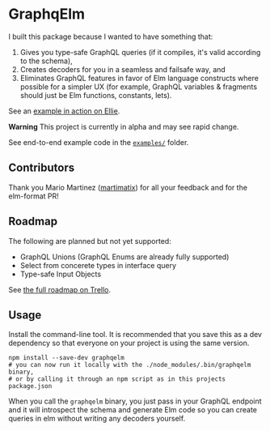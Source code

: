 # GraphqElm

I built this package because I wanted to have something that:

1. Gives you type-safe GraphQL queries (if it compiles, it's valid according to the schema),
2. Creates decoders for you in a seamless and failsafe way, and
3. Eliminates GraphQL features in favor of Elm language constructs where possible for a simpler UX (for example, GraphQL variables & fragments should just be Elm functions, constants, lets).

See an [example in action on Ellie](https://rebrand.ly/graphqelm).

**Warning** This project is currently in alpha and may see rapid change.

See end-to-end example code in the
[`examples/`](https://github.com/dillonkearns/graphqelm/tree/master/examples)
folder.

## Contributors

Thank you Mario Martinez ([martimatix](https://github.com/martimatix)) for
all your feedback and for the elm-format PR!

## Roadmap

The following are planned but not yet supported:

* GraphQL Unions (GraphQL Enums are already fully supported)
* Select from concerete types in interface query
* Type-safe Input Objects

See [the full roadmap on Trello](https://trello.com/b/BCIWtZeL/graphqelm).

## Usage

Install the command-line tool. It is recommended that you save this as a dev
dependency so that everyone on your project is using the same version.

```shell
npm install --save-dev graphqelm
# you can now run it locally with the ./node_modules/.bin/graphqelm binary,
# or by calling it through an npm script as in this projects package.json
```

When you call the `graphqelm` binary, you just pass in your GraphQL endpoint and
it will introspect the schema and generate Elm code so you can create queries in
elm without writing any decoders yourself.
